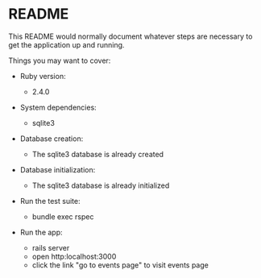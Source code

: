 # README

This README would normally document whatever steps are necessary to get the
application up and running.

Things you may want to cover:

* Ruby version:
  * 2.4.0

* System dependencies:
  * sqlite3

* Database creation:
  * The sqlite3 database is already created

* Database initialization:
  * The sqlite3 database is already initialized

* Run the test suite:
  * bundle exec rspec

* Run the app:
  * rails server
  * open http:localhost:3000
  * click the link "go to events page" to visit events page

